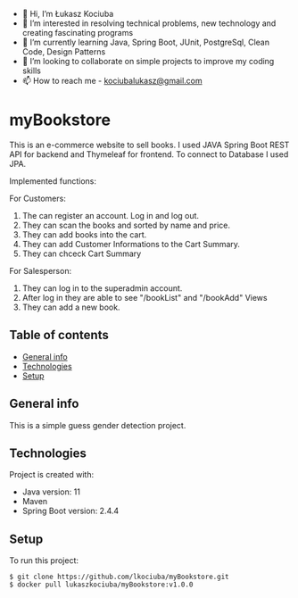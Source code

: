 - 👋 Hi, I’m Łukasz Kociuba
- 👀 I’m interested in resolving technical problems, new technology and creating fascinating programs
- 🌱 I’m currently learning Java, Spring Boot, JUnit, PostgreSql, Clean Code, Design Patterns
- 💞️ I’m looking to collaborate on simple projects to improve my coding skills
- 📫 How to reach me - kociubalukasz@gmail.com

# myBookstore
This is an e-commerce website to sell books. I used JAVA Spring Boot REST API for backend and Thymeleaf for frontend. To connect to Database I used JPA.

Implemented functions:

For Customers:
1. The can register an account. Log in and log out.
2. They can scan the books and sorted by name and price.
3. They can add books into the cart.
4. They can add Customer Informations to the Cart Summary.
5. They can chceck Cart Summary


For Salesperson:
1. They can log in to the superadmin account.
2. After log in they are able to see "/bookList" and "/bookAdd" Views
3. They can add a new book.


## Table of contents
* [General info](#general-info)
* [Technologies](#technologies)
* [Setup](#setup)

## General info
This is a simple guess gender detection project.
	
## Technologies
Project is created with:
* Java version: 11
* Maven
* Spring Boot version: 2.4.4
	
## Setup
To run this project:

```
$ git clone https://github.com/lkociuba/myBookstore.git
$ docker pull lukaszkociuba/myBookstore:v1.0.0
```
